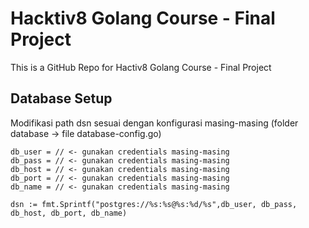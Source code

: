 # Hacktiv8 Golang Course - Final Project
This is a GitHub Repo for Hactiv8 Golang Course - Final Project

## Database Setup
Modifikasi path dsn sesuai dengan konfigurasi masing-masing (folder database -> file database-config.go)

```
db_user = // <- gunakan credentials masing-masing
db_pass = // <- gunakan credentials masing-masing
db_host = // <- gunakan credentials masing-masing
db_port = // <- gunakan credentials masing-masing
db_name = // <- gunakan credentials masing-masing
```

```
dsn := fmt.Sprintf("postgres://%s:%s@%s:%d/%s",db_user, db_pass, db_host, db_port, db_name)
```
